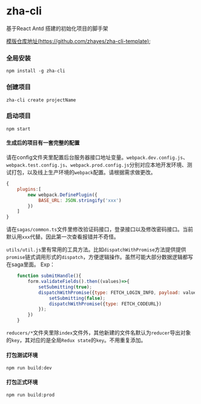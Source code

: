 # zha-cli

基于React Antd 搭建的初始化项目的脚手架

[模版仓库地址(https://github.com/zhayes/zha-cli-template)](https://github.com/zhayes/zha-cli-template);

### 全局安装
```
npm install -g zha-cli
```

### 创建项目
```
zha-cli create projectName
```

### 启动项目
```
npm start
```

#### 生成后的项目有一套完整的配置

请在config文件夹里配置后台服务器接口地址变量。`webpack.dev.config.js`、`webpack.test.config.js`、`webpack.prod.config.js`分别对应本地开发环境、测试打包，以及线上生产环境的`webpack`配置。请根据需求做更改。

```javascript
{
    plugins:[
        new webpack.DefinePlugin({
            BASE_URL: JSON.stringify('xxx')
        })
    ]
}
```

请在`sagas/common.ts`文件里修改验证码接口，登录接口以及修改密码接口。当前默认用`xxx`代替。因此第一次查看报错并不奇怪。


`utils/util.js`里有常用的工具方法。比如`dispatchWithPromise`方法提供提供`promise`链式调用形式的`dispatch`，方便逻辑操作。虽然可能大部分数据逻辑都写在saga里面。
Exp：
```javascript
    function submitHandle(){
        form.validateFields().then((values)=>{
            setSubmitting(true);
            dispatchWithPromise({type: FETCH_LOGIN_INFO, payload: values}).catch(()=>{
                setSubmitting(false);
                dispatchWithPromise({type: FETCH_CODEURL})
            });
        })
    }
```

`reducers/*`文件夹里除`index`文件外，其他新建的文件名默认为`reducer`导出对象的`key`，其对应的是全局`Redux state`的`key`。不用重复添加。


#### 打包测试环境
```
npm run build:dev
```

#### 打包正式环境
```
npm run build:prod
```